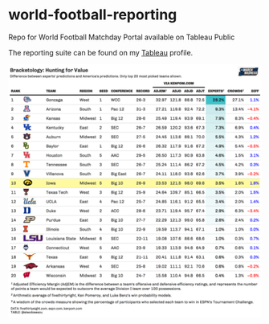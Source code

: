 # world-football-reporting
Repo for World Football Matchday Portal available on Tableau Public

The reporting suite can be found on my [Tableau](https://public.tableau.com/app/profile/stephan.teodosescu/viz/2021-22PremierLeague_16503505579010/Overview) profile.

![Experts vs Crowds Table](https://raw.githubusercontent.com/steodose/BlogPosts/master/March%20Madness%202022/Experts%20vs%20Crowds%20Table%20with%20Logo.png)

